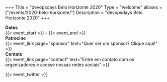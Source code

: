 +++
Title = "devopsdays Belo Horizonte 2020"
Type = "welcome"
aliases = ["/events/2020-belo-horizonte/"]
Description = "devopsdays Belo Horizonte 2020"
+++

<!-- <div style="text-align:center;">
  {{< event_logo >}}
</div> -->

<div class = "row">
  <div class = "col-md-2">
    <strong>Dates</strong>
  </div>
  <div class = "col-md-8">
    {{< event_start >}} - {{< event_end >}}
  </div>
</div>

<!-- <div class = "row">
  <div class = "col-md-2">
    <strong>Local</strong>
  </div>
  <div class = "col-md-8">
    {{< event_location >}}
  </div>
</div> -->

<!-- <div class = "row">
  <div class = "col-md-2">
    <strong>Ingressos</strong>
  </div>
  <div class = "col-md-8">
    {{< event_link page="registration" text="Adquira seu ingresso aqui!" >}}
  </div>
</div> -->

<!-- <div class = "row">
  <div class = "col-md-2">
    <strong>Talks</strong>
  </div>
  <div class = "col-md-8">
    {{< event_link page="propose" text="Proponha uma talk" >}}
  </div>
</div> -->

<!-- <div class = "row">
  <div class = "col-md-2">
    <strong>Program</strong>
  </div>
  <div class = "col-md-8">
    View the {{< event_link page="program" text="programação" >}}
  </div>
</div> -->

<!-- <div class = "row">
  <div class = "col-md-2">
    <strong>Speakers</strong>
  </div>
  <div class = "col-md-8">
    Check out the {{< event_link page="speakers" text="Palestrantes!" >}}
  </div>
</div> -->

<div class = "row">
  <div class = "col-md-2">
    <strong>Patrocine</strong>
  </div>
  <div class = "col-md-8">
    {{< event_link page="sponsor" text="Quer ser um sponsor? Clique aqui!" >}}
  </div>
</div>

<div class = "row">
  <div class = "col-md-2">
    <strong>Contato</strong>
  </div>
  <div class = "col-md-8">
    {{< event_link page="contact" text="Entre em contato com os organizadores e acesse nossas redes sociais" >}}
  </div>
</div>


{{< event_twitter >}}
